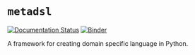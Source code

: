 # `metadsl`

[![Documentation Status](https://readthedocs.org/projects/metadsl/badge/?version=latest)](https://metadsl.readthedocs.io/en/latest/?badge=latest) [![Binder](https://mybinder.org/badge_logo.svg)](https://mybinder.org/v2/gh/Quansight-Labs/metadsl/d5565b5?urlpath=lab/tree/Demo.ipynb)

A framework for creating domain specific language in Python.

